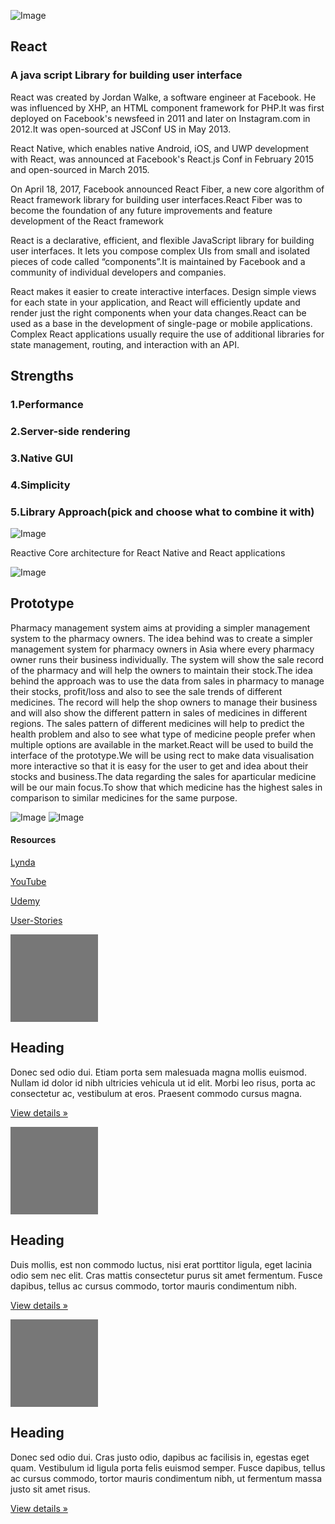 <link rel="stylesheet" href="https://stackpath.bootstrapcdn.com/bootstrap/4.1.3/css/bootstrap.min.css" integrity="sha384-MCw98/SFnGE8fJT3GXwEOngsV7Zt27NXFoaoApmYm81iuXoPkFOJwJ8ERdknLPMO" crossorigin="anonymous">

![Image](https://cdn-images-1.medium.com/max/2000/1*_DOHv30w-0eI-Ysz5U47Yg.png)

## React
### A java script Library for building user interface

React was created by Jordan Walke, a software engineer at Facebook. He was influenced by XHP, an HTML component framework for PHP.It was first deployed on Facebook's newsfeed in 2011 and later on Instagram.com in 2012.It was open-sourced at JSConf US in May 2013.

React Native, which enables native Android, iOS, and UWP development with React, was announced at Facebook's React.js Conf in February 2015 and open-sourced in March 2015.

On April 18, 2017, Facebook announced React Fiber, a new core algorithm of React framework library for building user interfaces.React Fiber was to become the foundation of any future improvements and feature development of the React framework

React is a declarative, efficient, and flexible JavaScript library for building user interfaces. It lets you compose complex UIs from small and isolated pieces of code called “components”.It is maintained by Facebook and a community of individual developers and companies.

React makes it easier to create interactive interfaces. Design simple views for each state in your application, and React will efficiently update and render just the right components when your data changes.React can be used as a base in the development of single-page or mobile applications. Complex React applications usually require the use of additional libraries for state management, routing, and interaction with an API.

## Strengths
### 1.Performance
### 2.Server-side rendering
### 3.Native GUI
### 4.Simplicity
### 5.Library Approach(pick and choose what to combine it with)

![Image](https://www.collonmade.com/wp-content/uploads/2017/08/React-JS.jpg)

Reactive Core architecture for React Native and React applications

![Image](https://cdn-images-1.medium.com/max/1862/1*jMpdj2y5rayiwlQ8YNTs5A.jpeg)






## Prototype
Pharmacy management system aims at providing a simpler management system to the pharmacy owners. The idea behind was to create a simpler management system for pharmacy owners in Asia where every pharmacy owner runs their business individually. The system will show the sale record of the pharmacy and will help the owners to maintain their stock.The idea behind the approach was to use the data from sales in pharmacy to manage their stocks, profit/loss and also to see the sale trends of different medicines. The record will help the shop owners to manage their business and will also show the different pattern in sales of medicines in different regions. The sales pattern of different medicines will help to predict the health problem and also to see what type of medicine people prefer when multiple options are available in the market.React will be used to build the interface of the prototype.We will be using rect to make data visualisation more interactive so that it is easy for the user to get and idea about their stocks and business.The data regarding the sales for aparticular medicine will be our main focus.To show that which medicine has the highest sales in comparison to similar medicines for the same purpose.

![Image](http://voidcanvas.com/wp-content/uploads/2018/01/react-easy-chart.png)
![Image](http://voidcanvas.com/wp-content/uploads/2018/01/reChart.png)







#### Resources

[Lynda](https://www.lynda.com/React-js-tutorials/React-js-Essential-Training/496905-2.html)

[YouTube](https://www.youtube.com/watch?v=JPT3bFIwJYA&list=PL55RiY5tL51oyA8euSROLjMFZbXaV7skS)

[Udemy](https://www.udemy.com/react-redux/learn/v4/overview)

[User-Stories](https://github.com/prmdpsn56/React-4992/blob/master/userstories)



<div class="container marketing">

      
 <div class="row">
          <div class="col-lg-4">
            <img class="rounded-circle" src="data:image/gif;base64,R0lGODlhAQABAIAAAHd3dwAAACH5BAAAAAAALAAAAAABAAEAAAICRAEAOw==" alt="Generic placeholder image" width="140" height="140">
            <h2>Heading</h2>
            <p>Donec sed odio dui. Etiam porta sem malesuada magna mollis euismod. Nullam id dolor id nibh ultricies vehicula ut id elit. Morbi leo risus, porta ac consectetur ac, vestibulum at eros. Praesent commodo cursus magna.</p>
            <p><a class="btn btn-secondary" href="#" role="button">View details &raquo;</a></p>
          </div><!-- /.col-lg-4 -->
          <div class="col-lg-4">
            <img class="rounded-circle" src="data:image/gif;base64,R0lGODlhAQABAIAAAHd3dwAAACH5BAAAAAAALAAAAAABAAEAAAICRAEAOw==" alt="Generic placeholder image" width="140" height="140">
            <h2>Heading</h2>
            <p>Duis mollis, est non commodo luctus, nisi erat porttitor ligula, eget lacinia odio sem nec elit. Cras mattis consectetur purus sit amet fermentum. Fusce dapibus, tellus ac cursus commodo, tortor mauris condimentum nibh.</p>
            <p><a class="btn btn-secondary" href="#" role="button">View details &raquo;</a></p>
          </div><!-- /.col-lg-4 -->
          <div class="col-lg-4">
            <img class="rounded-circle" src="data:image/gif;base64,R0lGODlhAQABAIAAAHd3dwAAACH5BAAAAAAALAAAAAABAAEAAAICRAEAOw==" alt="Generic placeholder image" width="140" height="140">
            <h2>Heading</h2>
            <p>Donec sed odio dui. Cras justo odio, dapibus ac facilisis in, egestas eget quam. Vestibulum id ligula porta felis euismod semper. Fusce dapibus, tellus ac cursus commodo, tortor mauris condimentum nibh, ut fermentum massa justo sit amet risus.</p>
            <p><a class="btn btn-secondary" href="#" role="button">View details &raquo;</a></p>
          </div><!-- /.col-lg-4 -->
        </div><!-- /.row -->

